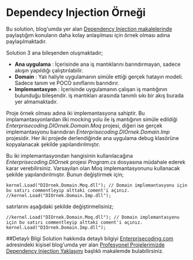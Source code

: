 Dependecy Injection Örneği
=========

Bu solution, blog'umda yer alan [Dependency Injection makalelerinde](http://www.enterprisecoding.com/post/tag/dependency-injection) paylaştığım konuların daha kolay anlaşılması için örnek olması adına paylaşılmaktadır.

Solution 3 ana bileşenden oluşmaktadır;

  - **Ana uygulama** : İçerisinde ana iş mantıklarını barındırmayan, sadece akışın yapıldığı çalıştırılabilir.
  - **Domain** : Yalı haliyle uygulamanın simüle ettiği gerçek hatayın modeli. Sadece tanım ve POCO sınıflarını barındırır.
  - **Implemantasyon** : İçerisinde uygulamanın çalışan iş mantığının bulunduğu bileşendir. iş mantıkları arasında tanımlı sıkı bir akış burada yer almamaktadır.

Proje örnek olması adına iki implemantasyona sahiptir. Bu implamantasyonlardan ilki mocking yolu ile iş mantığının simüle edildiği *Enterprisecoding.DIOrnek.Domain.Moq* projesi, diğeri ise gerçek implemantasyonu barındıran *Enterprisecoding.DIOrnek.Domain.Imp* projesidir. Her iki projede derlendiğinde ana uygulama debug klasörüne kopyalanacak şekilde yapılandırılmıştır.

Bu iki implemantasyondan hangisinin kullanılacağına *Enterprisecoding.DIOrnek*  projesi *Program.cs* dosyasına müdahale ederek karar verebilirsiniz. Varsayılan olan Moq implemantasyonunu kullanacak şekilde yapılandırılmıştır. Bunun değiştirmek için;

```
kernel.Load("DIOrnek.Domain.Moq.dll"); // Domain implemantasyonu için bu satırı commentleyip alttaki coment'i açınız. 
//kernel.Load("DIOrnek.Domain.Imp.dll"); 
```

satırlarını aşağıdaki şekilde değiştirmelisiniz;

```
//kernel.Load("DIOrnek.Domain.Moq.dll"); // Domain implemantasyonu için bu satırı commentleyip alttaki coment'i açınız. 
kernel.Load("DIOrnek.Domain.Imp.dll"); 
```

##Detaylı Bilgi
Solution hakkında detaylı bilgiyi [Enterprisecoding.com](http://enterprisecoding.com) adresindeki kişisel blog'umda yer alan [Profesyonel Projelerimizde Dependency Injection Yaklaşımı](http://www.enterprisecoding.com/post/profesyonel-projelerimizde-dependency-injection-yaklasimi) başlıklı makalemde bulabilirsiniz. 
